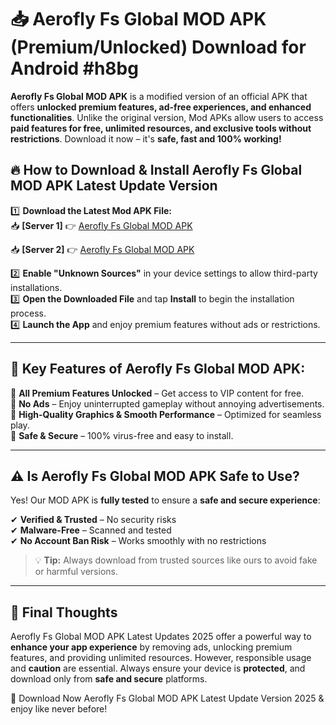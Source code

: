 # 📥 Aerofly Fs Global MOD APK (Premium/Unlocked) Download for Android #h8bg

**Aerofly Fs Global MOD APK** is a modified version of an official APK that offers **unlocked premium features, ad-free experiences, and enhanced functionalities**. Unlike the original version, Mod APKs allow users to access **paid features for free, unlimited resources, and exclusive tools without restrictions**. Download it now – it's **safe, fast and 100% working!**

## 🔥 **How to Download & Install Aerofly Fs Global MOD APK Latest Update Version**

1️⃣ **Download the Latest Mod APK File:**  
📥 **[Server 1]** 👉 [Aerofly Fs Global MOD APK](https://hapymods.com?title=Aerofly+Fs+Global+MOD+APK&ref=h8bg)

📥 **[Server 2]** 👉 [Aerofly Fs Global MOD APK](https://hapymods.com?title=Aerofly+Fs+Global+MOD+APK&ref=h8bg)

2️⃣ **Enable "Unknown Sources"** in your device settings to allow third-party installations.  
3️⃣ **Open the Downloaded File** and tap **Install** to begin the installation process.  
4️⃣ **Launch the App** and enjoy premium features without ads or restrictions.

---

## 🌟 **Key Features of Aerofly Fs Global MOD APK:**
 
🔽 **All Premium Features Unlocked** – Get access to VIP content for free.  
🔽 **No Ads** – Enjoy uninterrupted gameplay without annoying advertisements.  
🔽 **High-Quality Graphics & Smooth Performance** – Optimized for seamless play.  
🔽 **Safe & Secure** – 100% virus-free and easy to install.  

---

## ⚠️ **Is Aerofly Fs Global MOD APK Safe to Use?**

Yes! Our MOD APK is **fully tested** to ensure a **safe and secure experience**:

✔ **Verified & Trusted** – No security risks  
✔ **Malware-Free** – Scanned and tested  
✔ **No Account Ban Risk** – Works smoothly with no restrictions

> 💡 **Tip:** Always download from trusted sources like ours to avoid fake or harmful versions.

---

## 📌 **Final Thoughts**
 
Aerofly Fs Global MOD APK Latest Updates 2025 offer a powerful way to **enhance your app experience** by removing ads, unlocking premium features, and providing unlimited resources. However, responsible usage and **caution** are essential. Always ensure your device is **protected**, and download only from **safe and secure** platforms.  

🔽 Download Now Aerofly Fs Global MOD APK Latest Update Version 2025 & enjoy like never before!